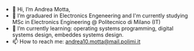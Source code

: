 - 👋 Hi, I’m Andrea Motta, 
- 👀 I’m graduared in Electronics Engeneering and I'm currently studying MSc in Electronics Engineering @ Politecnico di Milano (IT)
- 🌱 I’m currently learning:
    operating systems programming, 
    digital systems design,
    embeddes systems design.
- 📫 How to reach me:     andrea10.motta@mail.polimi.it

<!---
FriedDede/FriedDede is a ✨ special ✨ repository because its `README.md` (this file) appears on your GitHub profile.
You can click the Preview link to take a look at your changes.
--->
